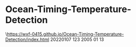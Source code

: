 # Ocean-Timing-Temperature-Detection
\https://wxf-0415.github.io/Ocean-Timing-Temperature-Detection/index.html
20220107 123
2005 01 13
